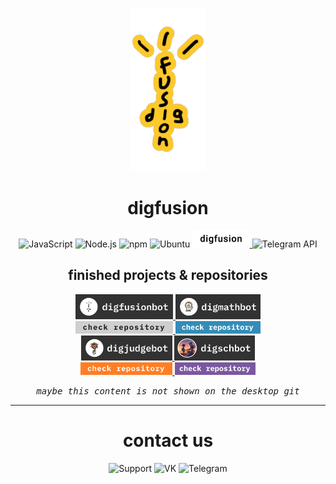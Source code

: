 <p align="center">
  <img src="media/digfusionLogos/digfusionYellow.PNG" alt="Logo" width="120">
</p>
<h1 align="center">digfusion</h1>

<div align="center">
  
  ![JavaScript](https://img.shields.io/badge/-JavaScript-F7DF1E?style=for-the-badge&logo=javascript&logoColor=black)
  ![Node.js](https://img.shields.io/badge/-Node.js-339933?style=for-the-badge&logo=node.js&logoColor=white)
  ![npm](https://img.shields.io/badge/-npm-CB3837?style=for-the-badge&logo=npm&logoColor=white)
  ![Ubuntu](https://img.shields.io/badge/-Ubuntu-E95420?style=for-the-badge&logo=ubuntu&logoColor=white)
<a href="https://t.me/digfusion">
  <img src="media\botBlanks\digfusionbot\logoBlank.png" alt="1" height="27.61">
</a>
![Telegram API](https://img.shields.io/badge/-Telegram%20API-2CA5E0?style=for-the-badge&logo=telegram&logoColor=white)

</div>

<h2 align="center">finished projects & repositories</h2>

<div align="center">

<a href="https://t.me/digfusionbot">
  <img src="media\botBlanks\digfusionbot\blank.png" alt="1" height="40">
</a>
<a href="https://t.me/digmathbot">
  <img src="media\botBlanks\digmathbot\blank.png" alt="2" height="40">
</a>
</div>

<div align="center">
<a href="https://github.com/qu1z3x/digfusionbot">
  <img src="media\botBlanks\digfusionbot\repoButton.png" alt="1" height="20">
</a>
<a href="https://github.com/qu1z3x/digmathbot">
  <img src="media\botBlanks\digmathbot\repoButton.png" alt="2" height="20">
</a>
</div>

<div align="center">
<a href="https://t.me/digjudgebot">
  <img src="media\botBlanks\digjudgebot\blank.png" alt="3" height="40">
</a>
<a href="https://t.me/digschbot">
  <img src="media\botBlanks\digschbot\blank.png" alt="4" height="40">
</a>
</div>

<div align="center">
<a href="https://github.com/qu1z3x/digjudgebot">
  <img src="media\botBlanks\digjudgebot\repoButton.png" alt="3" height="20">
</a>
<a href="https://github.com/qu1z3x/digschbot">
  <img src="media\botBlanks\digschbot\repoButton.png" alt="3" height="20">
</a>

<kbd><i>maybe this content is not shown on the desktop git</i></kbd>

---

</div>

<div align="center">
<h1 align="center">сontact us</h1>

![Support](https://img.shields.io/badge/-Support-FFFFFF?style=for-the-badge&logo=telegram&logoColor=000000)
![VK](https://img.shields.io/badge/-VK-FFFFFF?style=for-the-badge&logo=vk&logoColor=000000)
![Telegram](https://img.shields.io/badge/-Telegram-FFFFFF?style=for-the-badge&logo=telegram&logoColor=000000)

</div>

<!-- ## Статистика GitHub
![Ваша статистика](https://github-readme-stats.vercel.app/api?qu1z3x&show_icons=true&theme=radical)
-->

